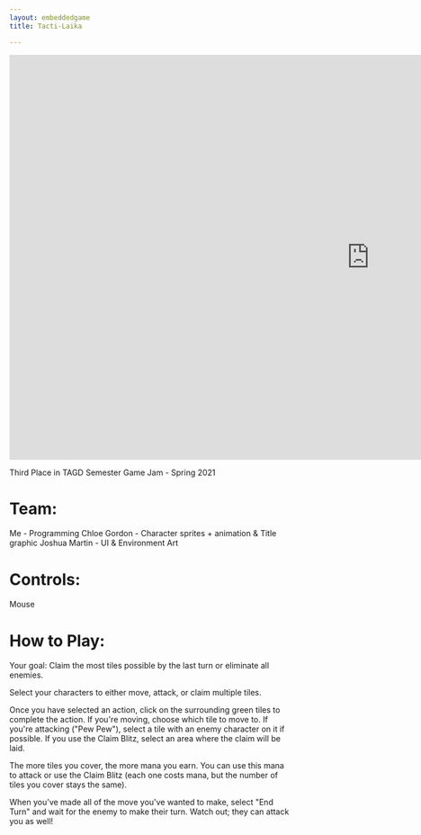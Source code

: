 ```yaml
---
layout: embeddedgame
title: Tacti-Laika

---
```

<div style="align-content: center;">
   <iframe frameborder="0" src="https://itch.io/embed-upload/3751331?color=333333" allowfullscreen="" width="1280" height="720"><a href="https://undeadknight11.itch.io/tacti-laika">Play Tacti-Laika on itch.io</a></iframe>
</div>

Third Place in TAGD Semester Game Jam - Spring 2021

# Team:
Me - Programming
Chloe Gordon - Character sprites + animation & Title graphic
Joshua Martin - UI & Environment Art

# Controls: 
Mouse 

# How to Play:
Your goal: Claim the most tiles possible by the last turn or eliminate all enemies.

Select your characters to either move, attack, or claim multiple tiles.

Once you have selected an action, click on the surrounding green tiles to complete the action. If you're moving, choose which tile to move to. If you're attacking ("Pew Pew"),  select a tile with an enemy character on it if possible. If you use the Claim Blitz, select an area where the claim will be laid.

The more tiles you cover, the more mana you earn. You can use this mana to attack or use the Claim Blitz (each one costs mana, but the number of tiles you cover stays the same).

When you've made all of the move you've wanted to make, select "End Turn" and wait for the enemy to make their turn. Watch out; they can attack you as well!